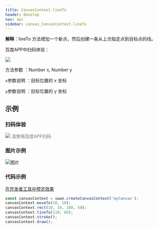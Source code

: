 ```yaml
---
title: CanvasContext.lineTo
header: develop
nav: api
sidebar: canvas_CanvasContext-lineTo
---
```


 

**解释**：lineTo 方法增加一个新点，然后创建一条从上次指定点到目标点的线。

 百度APP中扫码体验： 

<img src="https://b.bdstatic.com/miniapp/assets/images/doc_demo/pages_createCanvasContext.png"  class="demo-qrcode-image" />

 方法参数 ：Number x, Number y

 `x`参数说明 ：目标位置的 x 坐标

 `y`参数说明 ：目标位置的 y 坐标
## 示例

 
### 扫码体验

<div class='scan-code-container'>
    <img src="https://b.bdstatic.com/miniapp/assets/images/doc_demo/pages_setBackgroundColor.png" class="demo-qrcode-image" />
    <font color=#777 12px>请使用百度APP扫码</font>
</div>

###  图片示例  
![图片](../../../../img/api/canvas/lineTo.png)

### 代码示例 

<a href="swanide://fragment/7be2fad3d201ee3f09e4b2e81a875b031573723506586" title="在开发者工具中预览效果" target="_self">在开发者工具中预览效果</a>

```js
const canvasContext = swan.createCanvasContext('myCanvas');
canvasContext.moveTo(10, 10);
canvasContext.rect(10, 10, 100, 50);
canvasContext.lineTo(110, 60);
canvasContext.stroke();
canvasContext.draw();
```


